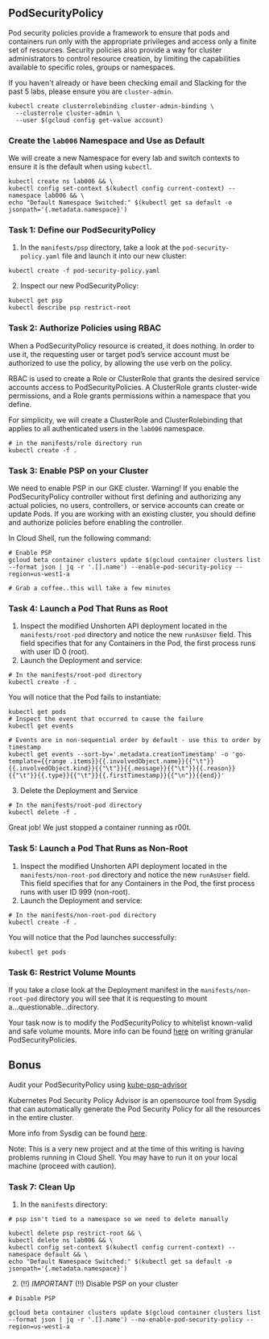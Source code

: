 ## PodSecurityPolicy
Pod security policies provide a framework to ensure that pods and containers run only with the appropriate privileges and access only a finite set of resources. Security policies also provide a way for cluster administrators to control resource creation, by limiting the capabilities available to specific roles, groups or namespaces.

If you haven't already or have been checking email and Slacking for the past 5 labs, please ensure you are `cluster-admin`.
```
kubectl create clusterrolebinding cluster-admin-binding \
  --clusterrole cluster-admin \
  --user $(gcloud config get-value account)
```

### Create the `lab006` Namespace and Use as Default

We will create a new Namespace for every lab and switch contexts to ensure it is the default when using `kubectl`.
```
kubectl create ns lab006 && \
kubectl config set-context $(kubectl config current-context) --namespace lab006 && \
echo "Default Namespace Switched:" $(kubectl get sa default -o jsonpath='{.metadata.namespace}')
```

### Task 1: Define our PodSecurityPolicy

1. In the `manifests/psp` directory, take a look at the `pod-security-policy.yaml` file and launch it into our new cluster:
```
kubectl create -f pod-security-policy.yaml
```

2. Inspect our new PodSecurityPolicy:
```
kubectl get psp
kubectl describe psp restrict-root
```
### Task 2: Authorize Policies using RBAC

When a PodSecurityPolicy resource is created, it does nothing. In order to use it, the requesting user or target pod’s service account must be authorized to use the policy, by allowing the use verb on the policy.

RBAC is used to create a Role or ClusterRole that grants the desired service accounts access to PodSecurityPolicies. A ClusterRole grants cluster-wide permissions, and a Role grants permissions within a namespace that you define.

For simplicity, we will create a ClusterRole and ClusterRolebinding that applies to all authenticated users in the `lab006` namespace.

```
# in the manifests/role directory run
kubectl create -f .
```

### Task 3: Enable PSP on your Cluster
We need to enable PSP in our GKE cluster. Warning! If you enable the PodSecurityPolicy controller without first defining and authorizing any actual policies, no users, controllers, or service accounts can create or update Pods. If you are working with an existing cluster, you should define and authorize policies before enabling the controller.

In Cloud Shell, run the following command:
```
# Enable PSP
gcloud beta container clusters update $(gcloud container clusters list --format json | jq -r '.[].name') --enable-pod-security-policy --region=us-west1-a

# Grab a coffee..this will take a few minutes
```

### Task 4: Launch a Pod That Runs as Root
1. Inspect the modified Unshorten API deployment located in the `manifests/root-pod` directory and notice the new `runAsUser` field. This field specifies that for any Containers in the Pod, the first process runs with user ID 0 (root).
2. Launch the Deployment and service:
```
# In the manifests/root-pod directory
kubectl create -f .
```

You will notice that the Pod fails to instantiate:
```
kubectl get pods
# Inspect the event that occurred to cause the failure
kubectl get events

# Events are in non-sequential order by default - use this to order by timestamp
kubectl get events --sort-by='.metadata.creationTimestamp' -o 'go-template={{range .items}}{{.involvedObject.name}}{{"\t"}}{{.involvedObject.kind}}{{"\t"}}{{.message}}{{"\t"}}{{.reason}}{{"\t"}}{{.type}}{{"\t"}}{{.firstTimestamp}}{{"\n"}}{{end}}'
```
3. Delete the Deployment and Service
```
# In the manifests/root-pod directory
kubectl delete -f .
```

Great job! We just stopped a container running as r00t.

### Task 5: Launch a Pod That Runs as Non-Root
1. Inspect the modified Unshorten API deployment located in the `manifests/non-root-pod` directory and notice the new `runAsUser` field. This field specifies that for any Containers in the Pod, the first process runs with user ID 999 (non-root).
2. Launch the Deployment and service:
```
# In the manifests/non-root-pod directory
kubectl create -f .
```

You will notice that the Pod launches successfully:
```
kubectl get pods
```

### Task 6: Restrict Volume Mounts
If you take a close look at the Deployment manifest in the `manifests/non-root-pod` directory you will see that it is requesting to mount a...questionable...directory.

Your task now is to modify the PodSecurityPolicy to whitelist known-valid and safe volume mounts. More info can be found [here](https://kubernetes.io/docs/concepts/policy/pod-security-policy/#example-policies) on writing granular PodSecurityPolicies.

## Bonus
Audit your PodSecurityPolicy using [kube-psp-advisor](https://github.com/sysdiglabs/kube-psp-advisor)

Kubernetes Pod Security Policy Advisor is an opensource tool from Sysdig that can automatically generate the Pod Security Policy for all the resources in the entire cluster.

More info from Sysdig can be found [here](https://sysdig.com/blog/enable-kubernetes-pod-security-policy/).

Note: This is a very new project and at the time of this writing is having problems running in Cloud Shell. You may have to run it on your local machine (proceed with caution).

### Task 7: Clean Up
1. In the `manifests` directory:
```
# psp isn't tied to a namespace so we need to delete manually

kubectl delete psp restrict-root && \
kubectl delete ns lab006 && \
kubectl config set-context $(kubectl config current-context) --namespace default && \
echo "Default Namespace Switched:" $(kubectl get sa default -o jsonpath='{.metadata.namespace}')
```

2. (!!) *IMPORTANT* (!!) Disable PSP on your cluster
```
# Disable PSP

gcloud beta container clusters update $(gcloud container clusters list --format json | jq -r '.[].name') --no-enable-pod-security-policy --region=us-west1-a
```
